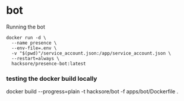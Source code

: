 # bot

Running the bot

```
docker run -d \
  --name presence \
  --env-file=.env \
  -v "$(pwd)"/service_account.json:/app/service_account.json \
  --restart=always \
  hacksore/presence-bot:latest
```

### testing the docker build locally
docker build --progress=plain -t hacksore/bot -f apps/bot/Dockerfile .  
